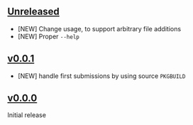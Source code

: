 ## [Unreleased](https://github.com/pbrisbin/aur-release/compare/v0.0.1...master)

- [NEW] Change usage, to support arbitrary file additions
- [NEW] Proper `--help`

## [v0.0.1](https://github.com/pbrisbin/aur-release/compare/v0.0.0...v0.0.1)

- [NEW] handle first submissions by using source `PKGBUILD`

## [v0.0.0](https://github.com/pbrisbin/aur-release/tree/v0.0.0)

Initial release
